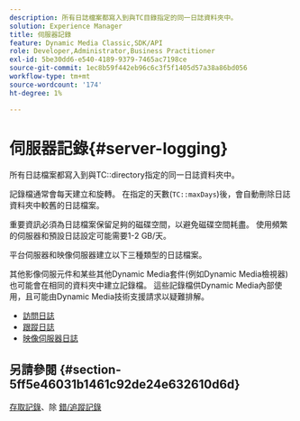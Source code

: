 ```yaml
---
description: 所有日誌檔案都寫入到與TC目錄指定的同一日誌資料夾中。
solution: Experience Manager
title: 伺服器記錄
feature: Dynamic Media Classic,SDK/API
role: Developer,Administrator,Business Practitioner
exl-id: 5be30dd6-e540-4189-9379-7465ac7198ce
source-git-commit: 1ec8b59f442eb96c6c3f5f1405d57a38a86bd056
workflow-type: tm+mt
source-wordcount: '174'
ht-degree: 1%

---
```


# 伺服器記錄{#server-logging}

所有日誌檔案都寫入到與TC::directory指定的同一日誌資料夾中。

記錄檔通常會每天建立和旋轉。 在指定的天數(`TC::maxDays`)後，會自動刪除日誌資料夾中較舊的日誌檔案。

重要資訊必須為日誌檔案保留足夠的磁碟空間，以避免磁碟空間耗盡。 使用頻繁的伺服器和預設日誌設定可能需要1-2 GB/天。

平台伺服器和映像伺服器建立以下三種類型的日誌檔案。

其他影像伺服元件和某些其他Dynamic Media套件(例如Dynamic Media檢視器)也可能會在相同的資料夾中建立記錄檔。 這些記錄檔供Dynamic Media內部使用，且可能由Dynamic Media技術支援請求以疑難排解。

* [訪問日誌](c-access-log.md)
* [跟蹤日誌](c-trace-log.md)
* [映像伺服器日誌](c-image-server-log.md)

## 另請參閱 {#section-5ff5e46031b1461c92de24e632610d6d}

[存取記錄](../../../../is-api/image-serving-api-ref/c-configuration-and-administration/c-server-settings/r-access-logging.md#reference-5d175921c12a48a6be7f722517615d0f)、除 [錯/追蹤記錄](../../../../is-api/image-serving-api-ref/c-configuration-and-administration/c-server-settings/r-debug-trace-logging.md#reference-4b372f81001849f5b495457da7af8e82)
